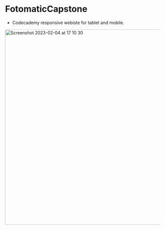 # FotomaticCapstone

- Codecademy responsive webiste for tablet and mobile.

<img width="637" alt="Screenshot 2023-02-04 at 17 10 30" src="https://user-images.githubusercontent.com/84048634/216796434-ff7b1398-3714-4554-8d12-b19b86628259.png">
